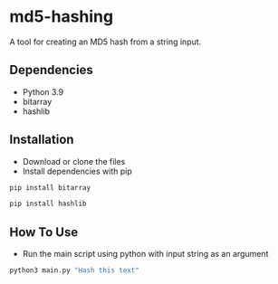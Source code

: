 # md5-hashing
A tool for creating an MD5 hash from a string input.


## Dependencies
- Python 3.9
- bitarray
- hashlib

## Installation
- Download or clone the files
- Install dependencies with pip

```sh
pip install bitarray
```

```sh
pip install hashlib
```
## How To Use
- Run the main script using python with input string as an argument
```sh
python3 main.py "Hash this text"
```
